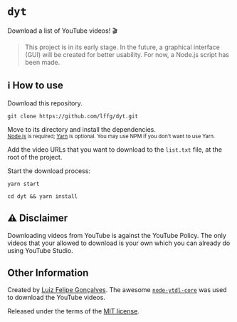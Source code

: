 # `dyt`

Download a list of YouTube videos! 🎬

> This project is in its early stage. In the future, a graphical interface (GUI) will be created for better usability. For now, a Node.js script has been made.

## ℹ️ How to use

Download this repository.

```shell
git clone https://github.com/lffg/dyt.git
```

Move to its directory and install the dependencies.  
<sup>[Node.js](https://nodejs.org/en/) is required; [Yarn](https://yarnpkg.com/lang/en/) is optional. You may use NPM if you don't want to use Yarn.</sup>

Add the video URLs that you want to download to the `list.txt` file, at the root of the project.

Start the download process:

```shell
yarn start
```


```
cd dyt && yarn install
```

## ⚠️ Disclaimer

Downloading videos from YouTube is against the YouTube Policy. The only videos that your allowed to download is your own which you can already do using YouTube Studio.

## Other Information

Created by [Luiz Felipe Gonçalves](https://luizfelipe.dev). The awesome [`node-ytdl-core`](https://github.com/fent/node-ytdl-core#readme) was used to download the YouTube videos.  

Released under the terms of the [MIT license](https://github.com/lffg/dyt/blob/master/LICENSE).
